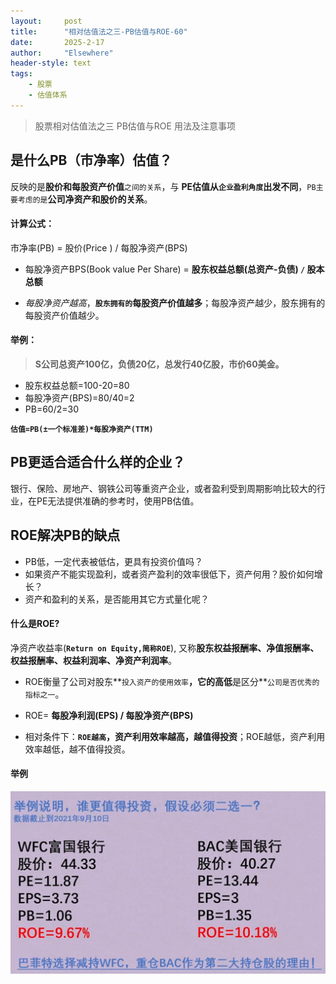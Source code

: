 ```yaml
---
layout: 	post
title: 		"相对估值法之三-PB估值与ROE-60"
date:       2025-2-17
author: 	"Elsewhere"
header-style: text
tags:
    - 股票 
    - 估值体系
---
```


> 股票相对估值法之三
> PB估值与ROE
> 用法及注意事项



## 是什么PB（市净率）估值？
反映的是**股价和每股资产价值**`之间的关系`，与 **PE估值从`企业盈利角度`出发不同**，`PB主要考虑的是`**公司净资产和股价的关系**。

#### 计算公式：

市净率(PB) = 股价(Price ) / 每股净资产(BPS)

- 每股净资产BPS(Book value Per Share) = **股东权益总额(总资产-负债) `/` 股本总额**

- *每股净资产越高*，**`股东拥有的`每股资产价值越多**；每股净资产越少，股东拥有的每股资产价值越少。

  

#### 举例：

> **S公司总资产100亿，负债20亿，总发行40亿股，市价60美金。**

- 股东权益总额=100-20=80
- 每股净资产(BPS)=80/40=2
- PB=60/2=30

**`估值=PB(±一个标准差)*每股净资产(TTM)`**



## PB更适合适合什么样的企业？

银行、保险、房地产、钢铁公司等重资产企业，或者盈利受到周期影响比较大的行业，在PE无法提供准确的参考时，使用PB估值。



## ROE解决PB的缺点

- PB低，一定代表被低估，更具有投资价值吗？
- 如果资产不能实现盈利，或者资产盈利的效率很低下，资产何用？股价如何增长？
- 资产和盈利的关系，是否能用其它方式量化呢？

#### 什么是ROE?

净资产收益率(**`Return on Equity,简称ROE`**), 又称**股东权益报酬率、净值报酬率、权益报酬率、权益利润率、净资产利润率**。

- ROE衡量了公司对股东**`投入资产的使用效率`**，它的高低**是区分**`公司是否优秀的指标之一`。

- ROE= **每股净利润(EPS) / 每股净资产(BPS)**

- 相对条件下：**`ROE越高`，资产利用效率越高，越值得投资**；ROE越低，资产利用效率越低，越不值得投资。

#### 举例

![img](/img/2025/02/17-60/1.jpg)
